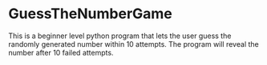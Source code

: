 # GuessTheNumberGame
This is a beginner level python program that lets the user guess the randomly generated number within 10 attempts. The program will reveal the number after 10 failed attempts.
